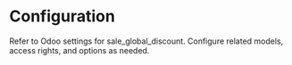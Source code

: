 # Configuration

Refer to Odoo settings for sale_global_discount. Configure related models, access rights, and options as needed.
